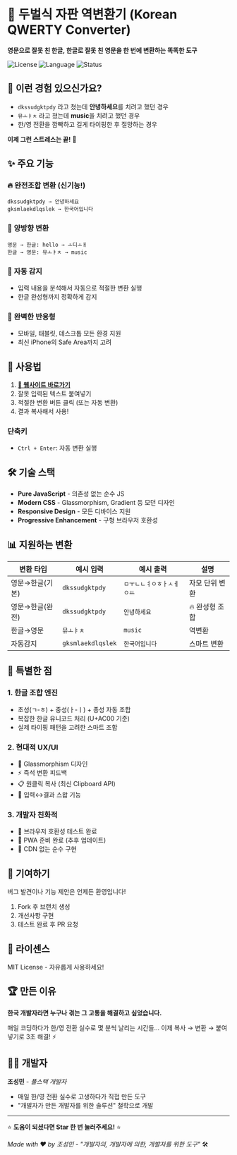 # 🔄 두벌식 자판 역변환기 (Korean QWERTY Converter)

**영문으로 잘못 친 한글, 한글로 잘못 친 영문을 한 번에 변환하는 똑똑한 도구**

![License](https://img.shields.io/badge/license-MIT-blue.svg)
![Language](https://img.shields.io/badge/language-JavaScript-yellow.svg)
![Status](https://img.shields.io/badge/status-Active-brightgreen.svg)

## 🎯 이런 경험 있으신가요?

- `dkssudgktpdy` 라고 쳤는데 **안녕하세요**를 치려고 했던 경우
- `뮤ㅗㅑㅊ` 라고 쳤는데 **music**을 치려고 했던 경우
- 한/영 전환을 깜빡하고 길게 타이핑한 후 절망하는 경우

**이제 그런 스트레스는 끝!** 🎉

## ✨ 주요 기능

### 🔥 **완전조합 변환** (신기능!)
```
dkssudgktpdy → 안녕하세요
gksmlaekdlqslek → 한국어입니다
```

### 🔄 **양방향 변환**
```
영문 → 한글: hello → ㅗ디ㅗㅐ
한글 → 영문: 뮤ㅗㅑㅊ → music
```

### 🧠 **자동 감지**
- 입력 내용을 분석해서 자동으로 적절한 변환 실행
- 한글 완성형까지 정확하게 감지

### 📱 **완벽한 반응형**
- 모바일, 태블릿, 데스크톱 모든 환경 지원
- 최신 iPhone의 Safe Area까지 고려

## 🚀 사용법

1. **[🔗 웹사이트 바로가기](https://null-void-long-long.github.io/01/)**
2. 잘못 입력된 텍스트 붙여넣기
3. 적절한 변환 버튼 클릭 (또는 자동 변환)
4. 결과 복사해서 사용!

### 단축키
- `Ctrl + Enter`: 자동 변환 실행

## 🛠️ 기술 스택

- **Pure JavaScript** - 의존성 없는 순수 JS
- **Modern CSS** - Glassmorphism, Gradient 등 모던 디자인
- **Responsive Design** - 모든 디바이스 지원
- **Progressive Enhancement** - 구형 브라우저 호환성

## 📊 지원하는 변환

| 변환 타입 | 예시 입력 | 예시 출력 | 설명 |
|-----------|-----------|-----------|------|
| 영문→한글(기본) | `dkssudgktpdy` | `ㅁㅜㄴㄴㅕㅇㅎㅏㅅㅔㅇㅛ` | 자모 단위 변환 |
| 영문→한글(완전) | `dkssudgktpdy` | `안녕하세요` | 🔥 완성형 조합 |
| 한글→영문 | `뮤ㅗㅑㅊ` | `music` | 역변환 |
| 자동감지 | `gksmlaekdlqslek` | `한국어입니다` | 스마트 변환 |

## 🎯 특별한 점

### 1. **한글 조합 엔진**
- 초성(ㄱ-ㅎ) + 중성(ㅏ-ㅣ) + 종성 자동 조합
- 복잡한 한글 유니코드 처리 (U+AC00 기준)
- 실제 타이핑 패턴을 고려한 스마트 조합

### 2. **현대적 UX/UI**
- 🎨 Glassmorphism 디자인
- ⚡ 즉석 변환 피드백
- 📋 원클릭 복사 (최신 Clipboard API)
- 🔄 입력↔결과 스왑 기능

### 3. **개발자 친화적**
- 🧪 브라우저 호환성 테스트 완료
- 📱 PWA 준비 완료 (추후 업데이트)
- 🚀 CDN 없는 순수 구현

## 🤝 기여하기

버그 발견이나 기능 제안은 언제든 환영입니다!

1. Fork 후 브랜치 생성
2. 개선사항 구현
3. 테스트 완료 후 PR 요청

## 📝 라이센스

MIT License - 자유롭게 사용하세요!

## 🏆 만든 이유

**한국 개발자라면 누구나 겪는 그 고통을 해결하고 싶었습니다.**

매일 코딩하다가 한/영 전환 실수로 몇 분씩 날리는 시간들... 
이제 복사 → 변환 → 붙여넣기로 3초 해결! ⚡

## 👨‍💻 개발자

**조성민** - *풀스택 개발자*
- 매일 한/영 전환 실수로 고생하다가 직접 만든 도구
- "개발자가 만든 개발자를 위한 솔루션" 철학으로 개발

---

⭐ **도움이 되셨다면 Star 한 번 눌러주세요!** ⭐

*Made with ❤️ by 조성민 - "개발자의, 개발자에 의한, 개발자를 위한 도구"* 🛠️
